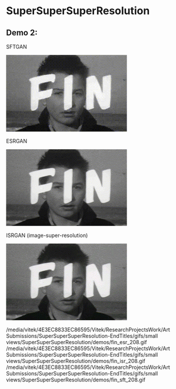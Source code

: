 # SuperSuperSuperResolution

## Demo 2:

SFTGAN

![SuperSuperSuper(SFTGAN) demo](https://github.com/previtus/SuperSuperSuperResolution/raw/master/demos/fin_sft_208.gif)

ESRGAN

![SuperSuperSuper(ESRGAN) demo](https://github.com/previtus/SuperSuperSuperResolution/raw/master/demos/fin_esr_208.gif)

ISRGAN (image-super-resolution)

![SuperSuperSuper(ISR) demo](https://github.com/previtus/SuperSuperSuperResolution/raw/master/demos/fin_isr_208.gif)


/media/vitek/4E3EC8833EC86595/Vitek/ResearchProjectsWork/Art Submissions/SuperSuperSuperResolution-EndTitles/gifs/small views/SuperSuperSuperResolution/demos/fin_esr_208.gif
/media/vitek/4E3EC8833EC86595/Vitek/ResearchProjectsWork/Art Submissions/SuperSuperSuperResolution-EndTitles/gifs/small views/SuperSuperSuperResolution/demos/fin_isr_208.gif
/media/vitek/4E3EC8833EC86595/Vitek/ResearchProjectsWork/Art Submissions/SuperSuperSuperResolution-EndTitles/gifs/small views/SuperSuperSuperResolution/demos/fin_sft_208.gif